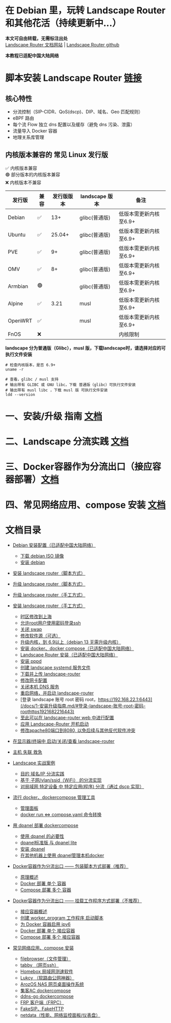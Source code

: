 # 在 Debian 里，玩转 Landscape Router 和其他花活（持续更新中...）

**本文可自由转载，无需标注出处**  
[Landscape Router 文档网站](https://landscape.whileaway.dev/introduction.html) | [Landscape Router github](https://github.com/ThisSeanZhang/landscape)


**本教程已适配中国大陆网络** 

# 脚本安装 Landscape Router [链接](/docs/1-安装升级指南.md/#安装-landscape-router脚本方式)

## 核心特性
* 分流控制（SIP-CIDR、QoS(dscp)、DIP、域名、Geo 匹配规则）
* eBPF 路由
* 每个流 Flow 独立 dns 配置以及缓存（避免 dns 污染、泄露）
* 流量导入 Docker 容器
* 地理关系库管理

## 内核版本兼容的 常见 Linux 发行版  
✅ 内核版本兼容  
🟢 部分版本的内核版本兼容  
❌ 内核版本不兼容  
<!--⚠️ 调整后可兼容  -->




| 发行版 | 兼容 | 发行版版本 |landscape 版本| 备注 |  
|---|---|---|---|---|  
| Debian  | ✅ | 13+ | glibc(普通版) | 低版本需更新内核至6.9+ |  
| Ubuntu | ✅ | 25.04+ | glibc(普通版) |  低版本需更新内核至6.9+|  
| PVE | ✅ | 9+ | glibc(普通版) |  低版本需更新内核至6.9+|  
| OMV | ✅ | 8+ | glibc(普通版) |  低版本需更新内核至6.9+| 
| Armbian | 🟢 |  |glibc(普通版) |  低版本需更新内核至6.9+| 
| Alpine | ✅ | 3.21 | musl |  低版本需更新内核至6.9+ | 
| OpenWRT | ✅ |  | musl |  低版本需更新内核至6.9+ |   
| FnOS | ❌ |  | |   内核限制 |  

<!--⚠️ 调整后可兼容-->
<!--🟡 未知  -->

**landscape 分为普通版（Glibc），musl 版，下载landscape时，请选择对应的可执行文件安装**

``` shell
# 检查内核版本，是否 6.9+
uname -r

```
``` shell
# 查看，glibc / musl 支持
# 输出带有 GLIBC 或 GNU libc，下载 普通版（glibc）可执行文件安装
# 输出带有 musl libc ，下载 musl 版 可执行文件安装
ldd --version

```
# 一、安装/升级 指南 [文档](/docs/1-安装升级指南.md)

# 二、Landscape 分流实践 [文档](/docs/2-Landscape分流实践.md)

# 三、Docker容器作为分流出口（接应容器部署）[文档](/docs/3-Docker容器作为分流出口-接应容器.md)

# 四、常见网络应用、compose 安装 [文档](/docs/4-常见网络应用-compose安装.md)

# 文档目录
- [Debian 安装配置（已适配中国大陆网络）](/docs/1-安装升级指南.md/#debian-安装配置已适配中国大陆网络)
  - [下载 debian  ISO 镜像](/docs/1-安装升级指南.md/#下载必要软件)
  - [安装 debian](/docs/1-安装升级指南.md/#安装-debian)
- [安装 landscape router（脚本方式）](/docs/1-安装升级指南.md/#安装-landscape-router脚本方式)
- [升级 landscape router（脚本方式）](/docs/1-安装升级指南.md/#安装-landscape-router脚本方式)
- [升级 landscape router（手工方式）](/docs/1-安装升级指南.md/#升级-landscape-router手工方式)
- [安装 landscape router（手工方式）](/docs/1-安装升级指南.md/#安装-landscape-router手工方式)
  - [时区修改到上海](/docs/1-安装升级指南.md/#时区修改到上海)
  - [允许root用户使用密码登录ssh](/docs/1-安装升级指南.md/#允许root用户使用密码登录ssh)
  - [关闭 swap](/docs/1-安装升级指南.md/#关闭-swap)
  - [修改软件源（可选）](#修改软件源可选)
  - [升级内核，到 6.9以上（debian 13 无需升级内核）](/docs/1-安装升级指南.md/#升级内核到-69以上debian-13-无需升级内核)
  - [安装 docker、docker compose（已适配中国大陆网络） ](/docs/1-安装升级指南.md/#安装-dockerdocker-compose已适配中国大陆网络)
  - [Landscape Router 安装（已适配中国大陆网络）](/docs/1-安装升级指南.md/#landscape-安装已适配中国大陆网络)
  - [安装 pppd](/docs/1-安装升级指南.md/#安装-pppd)
  - [创建 landscape systemd 服务文件](/docs/1-安装升级指南.md/#创建-landscape-systemd-服务文件)
  - [下载并上传 landscape-router](/docs/1-安装升级指南.md/#下载并上传-landscape-router)
  - [修改网卡配置](/docs/1-安装升级指南.md/#修改网卡配置)
  - [关闭本机 DNS 服务](/docs/1-安装升级指南.md/#关闭本机-dns-服务)
  - [重启网络，并启动 landscape-router](/docs/1-安装升级指南.md/#重启网络并启动-landscape-router)
  - [登录 landscape 账号 root 密码 root，https://192.168.22.1:6443](/docs/1-安装升级指南.md/#登录-landscape-账号-root-密码-roothttps1921682216443)
  - [至此可以在 landscape-router web 中进行配置](/docs/1-安装升级指南.md/#至此可以在-landscape-router-web-中进行配置)
  - [应用 Landscape-Router 开机启动](/docs/1-安装升级指南.md/#应用-landscape-router-开机启动)
  - [修改apache80端口到8080, 以免后续与其他反代软件冲突](/docs/1-安装升级指南.md/#修改apache80端口到8080-以免后续与其他反代软件冲突)

- [在显示器/终端中 启动/关闭/查看 landscape-router ](/docs/1-安装升级指南.md/#在显示器终端中-启动关闭查看-landscape-router)
- [主机 失联 救急](/docs/1-安装升级指南.md/#主机-失联-救急)
- [Landscape 实战案例](/docs/2-Landscape分流实践.md/#landscape-实战案例)
  - [目的 域名/IP 分流实践](/docs/2-Landscape分流实践.md/#目的-域名ip-分流实践)
  - [基于 子网/vlan/ssid（WiFi） 的分流实现](/docs/2-Landscape分流实践.md/#基于-子网vlanssidwifi-的分流实现)
  - [对局域网 特定设备 中 特定应用(程序) 分流（通过 dscp 实现）](/docs/2-Landscape分流实践.md/#对局域网-特定设备-中-特定应用程序-分流通过-dscp-实现)
- [流行 docker、dockercompose 管理工具](/docs/3-Docker容器作为分流出口-接应容器.md/#流行-dockerdockercompose-管理工具)
  - [管理面板](/docs/3-Docker容器作为分流出口-接应容器.md/#管理面板)
  - [docker run <=> compose.yaml 命令转换](/docs/3-Docker容器作为分流出口-接应容器.md/#docker-run--composeyaml)
- [用 dpanel 部署 dockercompose](/docs/3-Docker容器作为分流出口-接应容器.md/#用-dpanel-部署-dockercompose)
  - [使用 dpanel 的必要性](/docs/3-Docker容器作为分流出口-接应容器.md/#使用-dpanel-的必要性)
  - [dpanel标准版 与 dpanel lite](/docs/3-Docker容器作为分流出口-接应容器.md/#dpanel标准版-与-dpanel-lite)
  - [安装 dpanel](/docs/3-Docker容器作为分流出口-接应容器.md/#安装-dpanel)
  - [在其他机器上使用 dpanel管理本机docker](/docs/3-Docker容器作为分流出口-接应容器.md//#在其他机器上使用-dpanel管理本机docker)
- [Docker容器作为分流出口 —— 包装脚本方式部署（推荐）](/docs/3-Docker容器作为分流出口-接应容器.md/#docker容器作为分流出口--包装脚本方式部署推荐)
  - [原理概述](/docs/3-Docker容器作为分流出口-接应容器.md/#原理概述)
  - [Docker 部署 单个 容器](/docs/3-Docker容器作为分流出口-接应容器.md/#docker-部署-单个-容器)
  - [Compose 部署 多个 容器](/docs/3-Docker容器作为分流出口-接应容器.md//#compose-部署-多个-容器)
- [Docker容器作为分流出口 —— 挂载工作程序方式部署（不推荐）](/docs/3-Docker容器作为分流出口-接应容器.md/#docker容器作为分流出口--挂载工作程序方式部署不推荐)
  - [接应容器概述](/docs/3-Docker容器作为分流出口-接应容器.md/#接应容器概述)
  - [创建 worker_program 工作程序 启动脚本](/docs/3-Docker容器作为分流出口-接应容器.md/#创建-worker_program-工作程序-启动脚本)
  - [为 Docker 容器启用 ipv6](/docs/3-Docker容器作为分流出口-接应容器.md/#为-docker-容器启用-ipv6)
  - [Docker 部署 单个 接应容器](/docs/3-Docker容器作为分流出口-接应容器.md/#docker-部署-单个-接应容器)
  - [Compose 部署 多个 接应容器](/docs/3-Docker容器作为分流出口-接应容器.md//#compose-部署-多个-接应容器)
- [常见网络应用、compose 安装](/docs/4-常见网络应用-compose安装.md/#常见网络应用compose-安装)
  - [filebrowser（文件管理）](/docs/4-常见网络应用-compose安装.md/#filebrowser文件管理)
  - [tabby （网页ssh）](/docs/4-常见网络应用-compose安装.md/#tabby-网页ssh)
  - [Homebox 局域网测速软件](/docs/4-常见网络应用-compose安装.md/#homebox-局域网测速软件)
  - [Lukcy （软路由公网神器）](/docs/4-常见网络应用-compose安装.md/#lukcy-软路由公网神器)
  - [ArozOS NAS 网页桌面操作系统](/docs/4-常见网络应用-compose安装.md/#arozos-nas-网页桌面操作系统)
  - [集客AC dockercompose](/docs/4-常见网络应用-compose安装.md/#集客ac-dockercompose)
  - [ddns-go dockercompose](/docs/4-常见网络应用-compose安装.md/#ddns-go-dockercompose)
  - [FRP 客户端（FRPC）](/docs/4-常见网络应用-compose安装.md/#frp-客户端frpc)
  - [FakeSIP、FakeHTTP](/docs/4-常见网络应用-compose安装.md/#fakesipfakehttp)
  - [netdata（性能、网络监控面板/仪表盘）](/docs/4-常见网络应用-compose安装.md/#netdata性能网络监控面板仪表盘)


